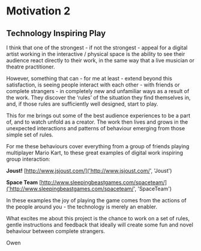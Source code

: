 # Motivation 2
## Technology Inspiring Play
I think that one of the strongest - if not the strongest - appeal for a digital artist working in the interactive / physical space is the ability to see their audience react directly to their work, in the same way that a live musician or theatre practitioner. 

However, something that can - for me at least - extend beyond this satisfaction, is seeing people interact with each other - with friends or complete strangers - in completely new and unfamiliar ways as a result of the work. They discover the ‘rules’ of the situation they find themselves in, and, if those rules are sufficiently well designed, start to play.

This for me brings out some of the best audience experiences to be a part of, and to watch unfold as a creator. The work then lives and grows in the unexpected interactions and patterns of behaviour emerging from those simple set of rules.

For me these behaviours cover everything from a group of friends playing multiplayer Mario Kart, to these great examples of digital work inspiring group interaction:

**Joust!** [http://www.jsjoust.com/]('http://www.jsjoust.com/', 'Joust')

**Space Team** [http://www.sleepingbeastgames.com/spaceteam/]('http://www.sleepingbeastgames.com/spaceteam/', 'SpaceTeam')


In these examples the joy of playing the game comes from the actions of the people around you - the technology is merely an enabler.

What excites me about this project is the chance to work on a set of rules, gentle instructions and feedback that ideally will create some fun and novel behaviour between complete strangers. 

Owen
